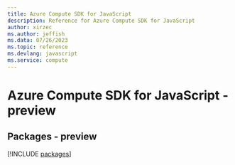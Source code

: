 ```yaml
---
title: Azure Compute SDK for JavaScript
description: Reference for Azure Compute SDK for JavaScript
author: xirzec
ms.author: jeffish
ms.data: 07/26/2023
ms.topic: reference
ms.devlang: javascript
ms.service: compute
---
```

# Azure Compute SDK for JavaScript - preview
## Packages - preview
[!INCLUDE [packages](compute-index.md)]